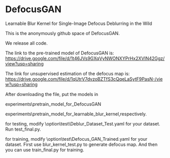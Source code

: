 # DefocusGAN

Learnable Blur Kernel for Single-Image Defocus Deblurring in the Wild

This is the anonymously github space of DefocusGAN.

We release all code.

The link to the pre-trained model of DefocusGAN is: https://drive.google.com/file/d/1t46JVs9GXqVyNWONXYPrHx2XVIN42Ggz/view?usp=sharing

The link for unsupervised estimation of the defocus map is: https://drive.google.com/file/d/1qUtrV7dvzoBZTfS3cQqeLaSytF9PasN-/view?usp=sharing

After downloading the file, put the models in

experiments\pretrain_model_for_DefocusGAN

experiments\pretrain_model_for_learnable_blur_kernel,respectively.

for testing, modify \option\test\Deblur_Dataset_Test.yaml for your dataset. Run test_final.py.

for training, modify \option\test\Defocus_GAN_Trained.yaml for your dataset. First use blur_kernel_test.py to generate defocus map. And then you can use train_final.py for training.
